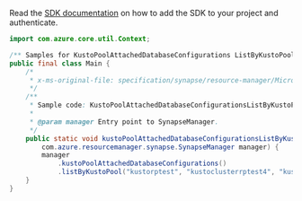 Read the [SDK documentation](https://github.com/Azure/azure-sdk-for-java/blob/azure-resourcemanager-synapse_1.0.0-beta.4/sdk/synapse/azure-resourcemanager-synapse/README.md) on how to add the SDK to your project and authenticate.

```java
import com.azure.core.util.Context;

/** Samples for KustoPoolAttachedDatabaseConfigurations ListByKustoPool. */
public final class Main {
    /*
     * x-ms-original-file: specification/synapse/resource-manager/Microsoft.Synapse/preview/2021-06-01-preview/examples/KustoPoolAttachedDatabaseConfigurationsListByKustoPool.json
     */
    /**
     * Sample code: KustoPoolAttachedDatabaseConfigurationsListByKustoPool.
     *
     * @param manager Entry point to SynapseManager.
     */
    public static void kustoPoolAttachedDatabaseConfigurationsListByKustoPool(
        com.azure.resourcemanager.synapse.SynapseManager manager) {
        manager
            .kustoPoolAttachedDatabaseConfigurations()
            .listByKustoPool("kustorptest", "kustoclusterrptest4", "kustorptest", Context.NONE);
    }
}
```
